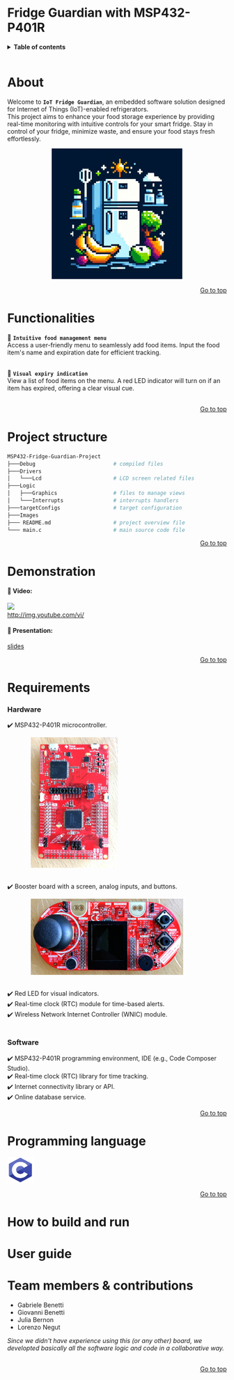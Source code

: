 # Fridge Guardian with MSP432-P401R

<details>
<summary><b>Table of contents</b></summary>

1. [About](#about)
2. [Functionalities](#functionalities)
3. [Demonstration](#demonstration)
4. [Requirements](#requirements)
5. [Project layout](#project-layout)
6. [Programming language](#programming-language)
7. [How to build and run](#how-to-build-and-run)
8. [User guide](#user-guide)
9. [Team members & contributions](#team-members--contributions)

</details>
<br>



# About

Welcome to **`IoT Fridge Guardian`**, an embedded software solution designed for Internet of Things (IoT)-enabled refrigerators.  
This project aims to enhance your food storage experience by providing real-time monitoring with intuitive controls for your smart fridge.
Stay in control of your fridge, minimize waste, and ensure your food stays fresh effortlessly.

<div align="center">
  <a> <img src="/Images/fridgeLogo.jpg" width="300" height="300"> </a>
</div>

<div align="right">

[Go to top](#fridge-guardian-with-msp432-p401r)

</div>



# Functionalities

:meat_on_bone: **`Intuitive food management menu`**  
Access a user-friendly menu to seamlessly add food items. Input the food item's name and expiration date for efficient tracking.
<br><br>

:red_circle: **`Visual expiry indication`**  
View a list of food items on the menu. A red LED indicator will turn on if an item has expired, offering a clear visual cue.
<br><br>

<div align="right">
    
[Go to top](#fridge-guardian-with-msp432-p401r)

</div>



# Project structure

```bash
MSP432-Fridge-Guardian-Project
├───Debug                         # compiled files
├───Drivers
│   └───Lcd                       # LCD screen related files
├───Logic
│   ├───Graphics                  # files to manage views
│   └───Interrupts                # interrupts handlers
├───targetConfigs                 # target configuration
├───Images
├─── README.md                    # project overview file
└─── main.c                       # main source code file
```

<div align="right">

[Go to top](#fridge-guardian-with-msp432-p401r)

</div>



# Demonstration

#### :movie_camera: Video:  
[![ ](https://img.youtube.com/vi/1fKpxXr2Xhc/0.jpg)](http://www.youtube.com/watch?v=1fKpxXr2Xhc "Video Title")
<br>
http://img.youtube.com/vi/

#### :paperclip: Presentation:  
[slides](https://docs.google.com/presentation/d/1rZ9iQfn5k4NT6AfTBC7GB6xYHdCAeOiXRgEEJqAVlfA/edit?usp=sharing)

<div align="right">
    
[Go to top](#fridge-guardian-with-msp432-p401r)

</div>



# Requirements

### **Hardware**

  :heavy_check_mark: MSP432-P401R microcontroller.  
  <pre style="margin-left: 20px;">
    <img src="/Images/MSP432.jpg" width="200" height="300">
  </pre>
  :heavy_check_mark: Booster board with a screen, analog inputs, and buttons.  
  <pre style="margin-left: 20px;">
    <img src="/Images/BoosterPack.jpeg" width="350" height="175">
  </pre>
  :heavy_check_mark: Red LED for visual indicators.  
  :heavy_check_mark: Real-time clock (RTC) module for time-based alerts.  
  :heavy_check_mark: Wireless Network Internet Controller (WNIC) module.  
<br>

### **Software**

  :heavy_check_mark: MSP432-P401R programming environment, IDE (e.g., Code Composer Studio).  
  :heavy_check_mark: Real-time clock (RTC) library for time tracking.  
  :heavy_check_mark: Internet connectivity library or API.  
  :heavy_check_mark: Online database service.  

<div align="right">
    
[Go to top](#fridge-guardian-with-msp432-p401r)

</div>



# Programming language

<a><img src="/Images/C-logo.jpg" width="60" height="60"></a>

<div align="right">
    
[Go to top](#fridge-guardian-with-msp432-p401r)

</div>



# How to build and run



# User guide



# Team members & contributions

- Gabriele Benetti  
- Giovanni Benetti  
- Julia Bernon  
- Lorenzo Negut  

*Since we didn't have experience using this (or any other) board, we developted basically all the software logic and code in a collaborative way.*  
<br>

<div align="right">

[Go to top](#fridge-guardian-with-msp432-p401r)

</div>
